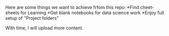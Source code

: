 Here are some things we want to achieve frfom this repo:
*Find cheet-sheets for Learning
*Get blank notebooks for data science work
*Enjoy full setup of "Project folders"

With time, I will upload more content.
